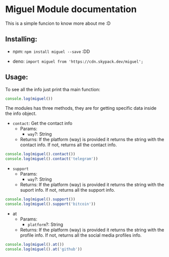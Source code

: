 # Miguel Module documentation

This is a simple funcion to know more about me :D

## Installing:

- npm: `npm install miguel --save` :DD

- deno: `import miguel from 'https://cdn.skypack.dev/miguel';`

## Usage:

To see all the info just print tha main function:

```javascript
console.log(miguel())
```

The modules has three methods, they are for getting specific data inside the info object.

- `contact`: Get the contact info
  - Params: 
    - `way`?: String
  - Returns: If the platform (way) is provided it returns the string with the contact info. If not, returns all the contact info.
```javascript
console.log(miguel().contact())
console.log(miguel().contact('telegram'))
```
- `support`
  - Params: 
    - `way`?: String
  - Returns: If the platform (way) is provided it returns the string with the suport info. If not, returns all the support info.
```javascript
console.log(miguel().support())
console.log(miguel().support('bitcoin'))
```
- at 
  - Params: 
    - `platform`?: String
  - Returns: If the platform (way) is provided it returns the string with the profile info. If not, returns all the social media profiles info.
  
```javascript
console.log(miguel().at())
console.log(miguel().at('github'))
```
  
